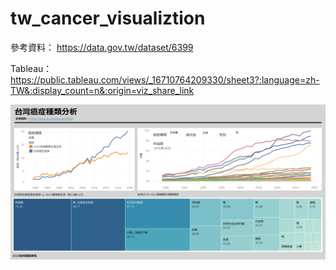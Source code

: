 # tw_cancer_visualiztion

參考資料：   https://data.gov.tw/dataset/6399


Tableau：  https://public.tableau.com/views/_16710764209330/sheet3?:language=zh-TW&:display_count=n&:origin=viz_share_link

![image](https://github.com/12JoeCheng/tw_cancer_visualiztion/blob/main/台灣癌症分析.png)
